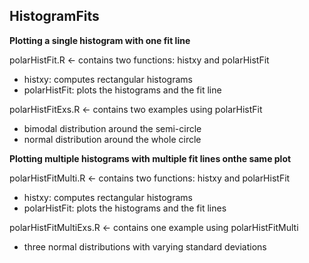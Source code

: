 HistogramFits
-------------

**Plotting a single histogram with one fit line**

polarHistFit.R <- contains two functions: histxy and polarHistFit
- histxy: computes rectangular histograms
- polarHistFit: plots the histograms and the fit line

polarHistFitExs.R <- contains two examples using polarHistFit
- bimodal distribution around the semi-circle
- normal distribution around the whole circle

**Plotting multiple histograms with multiple fit lines onthe same plot**

polarHistFitMulti.R <- contains two functions: histxy and polarHistFit
- histxy: computes rectangular histograms
- polarHistFit: plots the histograms and the fit lines

polarHistFitMultiExs.R <- contains one example using polarHistFitMulti
- three normal distributions with varying standard deviations
